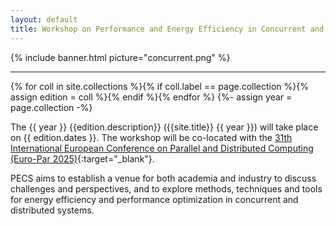 ```yaml
---
layout: default
title: Workshop on Performance and Energy Efficiency in Concurrent and Distributed Systems (PECS 2025)
---
```


{% include banner.html picture="concurrent.png" %}<!-- @IGNORE PREVIOUS: link -->

---

{% for coll in site.collections %}{% if coll.label == page.collection %}{% assign edition = coll %}{% endif %}{% endfor %}
{%- assign year = page.collection -%}

The {{ year }} {{edition.description}} ({{site.title}} {{ year }}) will take place on {{ edition.dates }}. The workshop will be co-located with the [ 31th International European Conference on Parallel and Distributed Computing (Euro-Par 2025)](https://2025.euro-par.org/){:target="_blank"}.

PECS aims to establish a venue for both academia and industry to discuss challenges and perspectives, and to explore methods, techniques and tools for energy efficiency and performance optimization in concurrent and distributed systems.
